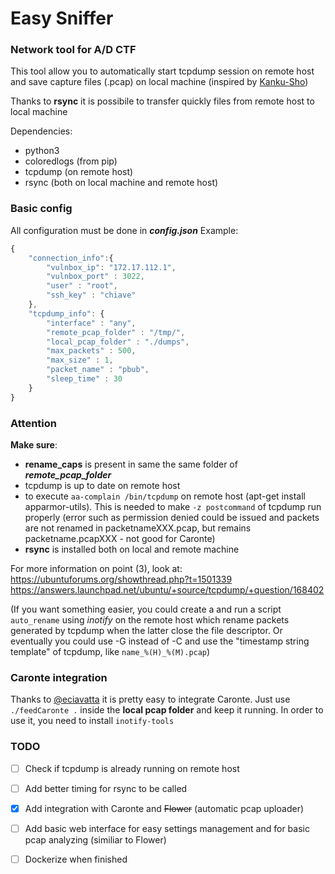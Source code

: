 # Easy Sniffer
### Network tool for A/D CTF

This tool allow you to automatically start tcpdump session on remote host and save capture files (.pcap) on local machine (inspired by [Kanku-Sho](https://github.com/Shotokhan/kanku-sho))

Thanks to **rsync** it is possibile to transfer quickly files from remote host to local machine

Dependencies:
- python3
- coloredlogs (from pip)
- tcpdump (on remote host)
- rsync (both on local machine and remote host)

### Basic config
All configuration must be done in **_config.json_**
Example:
```js
{
    "connection_info":{
        "vulnbox_ip": "172.17.112.1",
        "vulnbox_port" : 3022,
        "user" : "root",
        "ssh_key" : "chiave"
    },
    "tcpdump_info": {
        "interface" : "any",
        "remote_pcap_folder" : "/tmp/",
        "local_pcap_folder" : "./dumps",
        "max_packets" : 500,
        "max_size" : 1,
        "packet_name" : "pbub",
        "sleep_time" : 30
    }
}
```

### Attention
**Make sure**:
- **rename_caps** is present in same the same folder of **_remote_pcap_folder_**
- tcpdump is up to date on remote host
- to execute `aa-complain /bin/tcpdump` on remote host (apt-get install apparmor-utils). This is needed to make `-z postcommand` of tcpdump run properly (error such as permission denied could be issued and packets are not renamed in packetnameXXX.pcap, but remains packetname.pcapXXX - not good for Caronte)
- **rsync** is installed both on local and remote machine

For more information on point (3), look at:
https://ubuntuforums.org/showthread.php?t=1501339
https://answers.launchpad.net/ubuntu/+source/tcpdump/+question/168402

(If you want something easier, you could create a and run a script `auto_rename` using _inotify_ on the remote host which rename packets generated by tcpdump when the latter close the file descriptor.
Or eventually you could use -G instead of -C and use the "timestamp string template" of tcpdump, like `name_%(H)_%(M).pcap`)

### Caronte integration
Thanks to [@eciavatta](https://github.com/eciavatta) it is pretty easy to integrate Caronte. Just use `./feedCaronte .` inside the **local pcap folder** and keep it running.
In order to use it, you need to install `inotify-tools`

### TODO
- [ ] Check if tcpdump is already running on remote host
- [ ] Add better timing for rsync to be called
- [x] Add integration with Caronte and ~~Flower~~ (automatic pcap uploader)
- [ ] Add basic web interface for easy settings management and for basic pcap analyzing (similiar to Flower)
- [ ] Dockerize when finished





